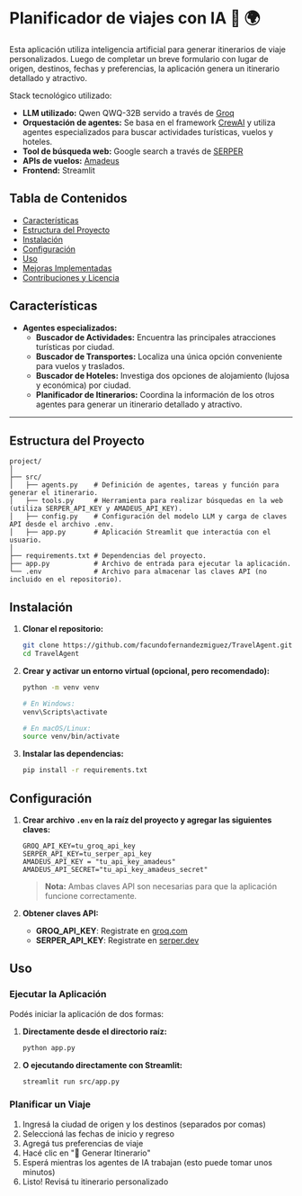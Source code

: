 # Planificador de viajes con IA 🚀 🌍

Esta aplicación utiliza inteligencia artificial para generar itinerarios de viaje personalizados. Luego de completar un breve formulario con lugar de origen, destinos, fechas y preferencias, la aplicación genera un itinerario detallado y atractivo.

Stack tecnológico utilizado:
- **LLM utilizado:** Qwen QWQ-32B servido a través de [Groq](https://groq.com/)
- **Orquestación de agentes:** Se basa en el framework [CrewAI](https://www.crewai.com/) y utiliza agentes especializados para buscar actividades turísticas, vuelos y hoteles.
- **Tool de búsqueda web:** Google search a través de [SERPER](https://serper.dev/)
- **APIs de vuelos:** [Amadeus](https://developers.amadeus.com/)
- **Frontend:** Streamlit

## Tabla de Contenidos

- [Características](#características)
- [Estructura del Proyecto](#estructura-del-proyecto)
- [Instalación](#instalación)
- [Configuración](#configuración)
- [Uso](#uso)
- [Mejoras Implementadas](#mejoras-implementadas)
- [Contribuciones y Licencia](#contribuciones-y-licencia)

## Características

- **Agentes especializados:**  
  - **Buscador de Actividades:** Encuentra las principales atracciones turísticas por ciudad.  
  - **Buscador de Transportes:** Localiza una única opción conveniente para vuelos y traslados.  
  - **Buscador de Hoteles:** Investiga dos opciones de alojamiento (lujosa y económica) por ciudad.  
  - **Planificador de Itinerarios:** Coordina la información de los otros agentes para generar un itinerario detallado y atractivo.


---

## Estructura del Proyecto

```
project/
│ 
├── src/
│   ├── agents.py    # Definición de agentes, tareas y función para generar el itinerario.
│   ├── tools.py     # Herramienta para realizar búsquedas en la web (utiliza SERPER_API_KEY y AMADEUS_API_KEY).
│   ├── config.py    # Configuración del modelo LLM y carga de claves API desde el archivo .env.
│   ├── app.py       # Aplicación Streamlit que interactúa con el usuario.
│ 
├── requirements.txt # Dependencias del proyecto.
├── app.py           # Archivo de entrada para ejecutar la aplicación.
└── .env             # Archivo para almacenar las claves API (no incluido en el repositorio).
```

## Instalación

1. **Clonar el repositorio:**

   ```bash
   git clone https://github.com/facundofernandezmiguez/TravelAgent.git
   cd TravelAgent
   ```

2. **Crear y activar un entorno virtual (opcional, pero recomendado):**

   ```bash
   python -m venv venv
   
   # En Windows:
   venv\Scripts\activate
   
   # En macOS/Linux:
   source venv/bin/activate
   ```

3. **Instalar las dependencias:**

   ```bash
   pip install -r requirements.txt
   ```

## Configuración

1. **Crear archivo `.env` en la raíz del proyecto y agregar las siguientes claves:**

   ```
   GROQ_API_KEY=tu_groq_api_key
   SERPER_API_KEY=tu_serper_api_key
   AMADEUS_API_KEY = "tu_api_key_amadeus"
   AMADEUS_API_SECRET="tu_api_key_amadeus_secret"
   ```

   > **Nota:** Ambas claves API son necesarias para que la aplicación funcione correctamente.

2. **Obtener claves API:**
   - **GROQ_API_KEY**: Registrate en [groq.com](https://groq.com)
   - **SERPER_API_KEY**: Registrate en [serper.dev](https://serper.dev)

## Uso

### Ejecutar la Aplicación

Podés iniciar la aplicación de dos formas:

1. **Directamente desde el directorio raíz:**

   ```bash
   python app.py
   ```

2. **O ejecutando directamente con Streamlit:**

   ```bash
   streamlit run src/app.py
   ```

### Planificar un Viaje

1. Ingresá la ciudad de origen y los destinos (separados por comas)
2. Seleccioná las fechas de inicio y regreso
3. Agregá tus preferencias de viaje
4. Hacé clic en "🚀 Generar Itinerario"
5. Esperá mientras los agentes de IA trabajan (esto puede tomar unos minutos)
6. Listo! Revisá tu itinerario personalizado


